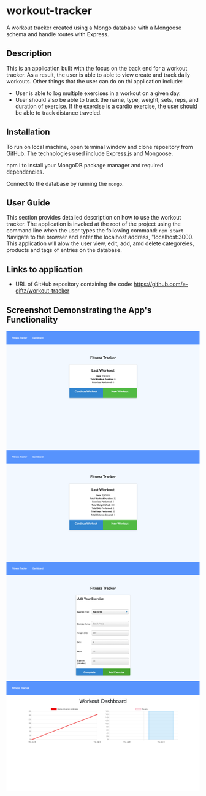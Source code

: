 # workout-tracker
A workout tracker created using a Mongo database with a Mongoose schema and handle routes with Express.

## Description
This is an application built with the focus on the back end for a workout tracker. As a result, the user is able  to able to view create and track daily workouts. Other things that the user can do on thi application include:
- User is able to log multiple exercises in a workout on a given day. 
- User  should also be able to track the name, type, weight, sets, reps, and duration of exercise. If the exercise is a cardio exercise, the user should be able to track distance traveled.

## Installation
To run on local machine, open terminal window and clone repository from GitHub. The technologies used include Express.js and Mongoose. 

npm i to install your MongoDB package manager and required dependencies.

Connect  to the database by  running the ```mongo```.

## User Guide
This section provides detailed description on how to use the workout tracker.
The application is invoked at the root of the project using the command line when the user types the following command: ```npm start```<br />
Navigate to the browser and enter  the localhost address, "localhost:3000.<br />
This application will alow the user view, edit, add, amd delete categoreies, products and tags of entries on the database.<br />

## Links to application
* URL of GitHub repository containing the code: https://github.com/e-giftz/workout-tracker


## Screenshot  Demonstrating  the App's  Functionality
![Workout Tracker homepage](/assets/tracker-homepage.png)
![Workout Tracker fitness-tracker](/assets/tracker-fitnesstracker.png)
![Workout Tracker new workout](/assets/tracker-addworkout.png)
![Workout Tracker stats page](/assets/tracker-stats.png)

